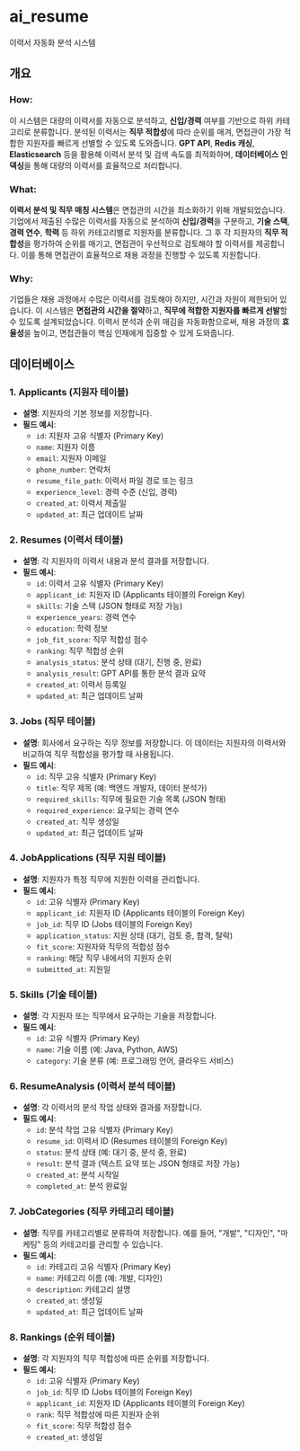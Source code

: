 # ai_resume
이력서 자동화 분석 시스템


## 개요

### **How:**

이 시스템은 대량의 이력서를 자동으로 분석하고, **신입/경력** 여부를 기반으로 하위 카테고리로 분류합니다. 분석된 이력서는 **직무 적합성**에 따라 순위를 매겨, 면접관이 가장 적합한 지원자를 빠르게 선별할 수 있도록 도와줍니다. **GPT API**, **Redis 캐싱**, **Elasticsearch** 등을 활용해 이력서 분석 및 검색 속도를 최적화하며, **데이터베이스 인덱싱**을 통해 대량의 이력서를 효율적으로 처리합니다.

### **What:**

**이력서 분석 및 직무 매칭 시스템**은 면접관의 시간을 최소화하기 위해 개발되었습니다. 기업에서 제출된 수많은 이력서를 자동으로 분석하여 **신입/경력**을 구분하고, **기술 스택**, **경력 연수**, **학력** 등 하위 카테고리별로 지원자를 분류합니다. 그 후 각 지원자의 **직무 적합성**을 평가하여 순위를 매기고, 면접관이 우선적으로 검토해야 할 이력서를 제공합니다. 이를 통해 면접관이 효율적으로 채용 과정을 진행할 수 있도록 지원합니다.

### **Why:**

기업들은 채용 과정에서 수많은 이력서를 검토해야 하지만, 시간과 자원이 제한되어 있습니다. 이 시스템은 **면접관의 시간을 절약**하고, **직무에 적합한 지원자를 빠르게 선발**할 수 있도록 설계되었습니다. 이력서 분석과 순위 매김을 자동화함으로써, 채용 과정의 **효율성**을 높이고, 면접관들이 핵심 인재에게 집중할 수 있게 도와줍니다.

## 데이터베이스

### 1. **Applicants (지원자 테이블)**

- **설명**: 지원자의 기본 정보를 저장합니다.
- **필드 예시**:
    - `id`: 지원자 고유 식별자 (Primary Key)
    - `name`: 지원자 이름
    - `email`: 지원자 이메일
    - `phone_number`: 연락처
    - `resume_file_path`: 이력서 파일 경로 또는 링크
    - `experience_level`: 경력 수준 (신입, 경력)
    - `created_at`: 이력서 제출일
    - `updated_at`: 최근 업데이트 날짜

### 2. **Resumes (이력서 테이블)**

- **설명**: 각 지원자의 이력서 내용과 분석 결과를 저장합니다.
- **필드 예시**:
    - `id`: 이력서 고유 식별자 (Primary Key)
    - `applicant_id`: 지원자 ID (Applicants 테이블의 Foreign Key)
    - `skills`: 기술 스택 (JSON 형태로 저장 가능)
    - `experience_years`: 경력 연수
    - `education`: 학력 정보
    - `job_fit_score`: 직무 적합성 점수
    - `ranking`: 직무 적합성 순위
    - `analysis_status`: 분석 상태 (대기, 진행 중, 완료)
    - `analysis_result`: GPT API를 통한 분석 결과 요약
    - `created_at`: 이력서 등록일
    - `updated_at`: 최근 업데이트 날짜

### 3. **Jobs (직무 테이블)**

- **설명**: 회사에서 요구하는 직무 정보를 저장합니다. 이 데이터는 지원자의 이력서와 비교하여 직무 적합성을 평가할 때 사용됩니다.
- **필드 예시**:
    - `id`: 직무 고유 식별자 (Primary Key)
    - `title`: 직무 제목 (예: 백엔드 개발자, 데이터 분석가)
    - `required_skills`: 직무에 필요한 기술 목록 (JSON 형태)
    - `required_experience`: 요구되는 경력 연수
    - `created_at`: 직무 생성일
    - `updated_at`: 최근 업데이트 날짜

### 4. **JobApplications (직무 지원 테이블)**

- **설명**: 지원자가 특정 직무에 지원한 이력을 관리합니다.
- **필드 예시**:
    - `id`: 고유 식별자 (Primary Key)
    - `applicant_id`: 지원자 ID (Applicants 테이블의 Foreign Key)
    - `job_id`: 직무 ID (Jobs 테이블의 Foreign Key)
    - `application_status`: 지원 상태 (대기, 검토 중, 합격, 탈락)
    - `fit_score`: 지원자와 직무의 적합성 점수
    - `ranking`: 해당 직무 내에서의 지원자 순위
    - `submitted_at`: 지원일

### 5. **Skills (기술 테이블)**

- **설명**: 각 지원자 또는 직무에서 요구하는 기술을 저장합니다.
- **필드 예시**:
    - `id`: 고유 식별자 (Primary Key)
    - `name`: 기술 이름 (예: Java, Python, AWS)
    - `category`: 기술 분류 (예: 프로그래밍 언어, 클라우드 서비스)

### 6. **ResumeAnalysis (이력서 분석 테이블)**

- **설명**: 각 이력서의 분석 작업 상태와 결과를 저장합니다.
- **필드 예시**:
    - `id`: 분석 작업 고유 식별자 (Primary Key)
    - `resume_id`: 이력서 ID (Resumes 테이블의 Foreign Key)
    - `status`: 분석 상태 (예: 대기 중, 분석 중, 완료)
    - `result`: 분석 결과 (텍스트 요약 또는 JSON 형태로 저장 가능)
    - `created_at`: 분석 시작일
    - `completed_at`: 분석 완료일

### 7. **JobCategories (직무 카테고리 테이블)**

- **설명**: 직무를 카테고리별로 분류하여 저장합니다. 예를 들어, "개발", "디자인", "마케팅" 등의 카테고리를 관리할 수 있습니다.
- **필드 예시**:
    - `id`: 카테고리 고유 식별자 (Primary Key)
    - `name`: 카테고리 이름 (예: 개발, 디자인)
    - `description`: 카테고리 설명
    - `created_at`: 생성일
    - `updated_at`: 최근 업데이트 날짜

### 8. **Rankings (순위 테이블)**

- **설명**: 각 지원자의 직무 적합성에 따른 순위를 저장합니다.
- **필드 예시**:
    - `id`: 고유 식별자 (Primary Key)
    - `job_id`: 직무 ID (Jobs 테이블의 Foreign Key)
    - `applicant_id`: 지원자 ID (Applicants 테이블의 Foreign Key)
    - `rank`: 직무 적합성에 따른 지원자 순위
    - `fit_score`: 직무 적합성 점수
    - `created_at`: 생성일
